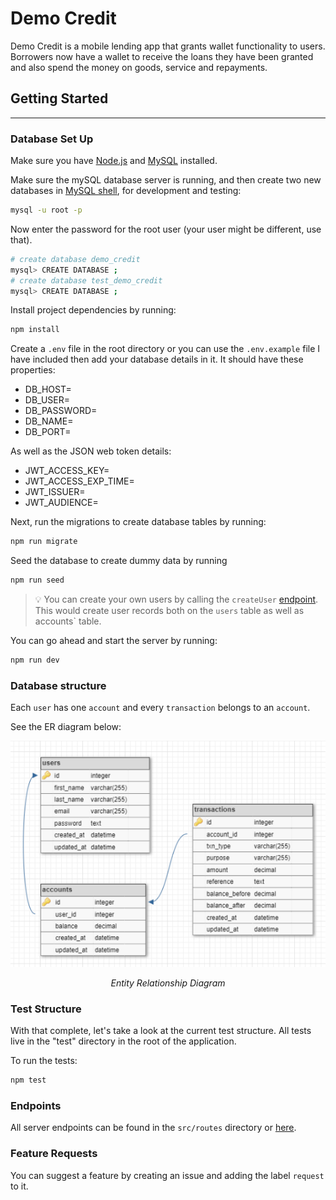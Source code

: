 # Demo Credit

Demo Credit is a mobile lending app that grants wallet functionality to users. Borrowers now have a wallet to receive the loans they have been granted and also spend the money on goods, service and repayments.

## Getting Started

---

### Database Set Up

Make sure you have [Node.js](https://nodejs.org/en/download) and [MySQL](https://dev.mysql.com/downloads/mysql/) installed.  

Make sure the mySQL database server is running, and then create two new databases in [MySQL shell](https://dev.mysql.com/doc/mysql-shell/8.0/en/mysql-shell-interactive-code-execution.html), for development and testing:

```sh
mysql -u root -p
```

Now enter the password for the root user (your user might be different, use that).

```sh
# create database demo_credit
mysql> CREATE DATABASE ;
# create database test_demo_credit
mysql> CREATE DATABASE ;
```

Install project dependencies by running:  

```sh
npm install
```

Create a `.env` file in the root directory or you can use the ``.env.example`` file I have included then add your database details in it. It should have these properties:

- DB_HOST=
- DB_USER=
- DB_PASSWORD=
- DB_NAME=
- DB_PORT=

As well as the JSON web token details:

- JWT_ACCESS_KEY=
- JWT_ACCESS_EXP_TIME=
- JWT_ISSUER=
- JWT_AUDIENCE=

Next, run the migrations to create database tables by running:

```sh
npm run migrate
```

Seed the database to create dummy data by running

```sh
npm run seed
```  

> 💡 You can create your own users by calling the `createUser` [endpoint](https://elements.getpostman.com/redirect?entityId=24564656-c350a319-b0a6-445c-b251-312dbda89ba0&entityType=collection). This would create user records both on the `users` table as well as accounts` table.

You can go ahead and start the server by running:

```sh
npm run dev
```

### Database structure

Each `user` has one `account` and every `transaction` belongs to an `account`.

See the ER diagram below:

<p align="center" style="margin: 0"><img src="./src/images/schema pic.png" /><p align="center"><i>Entity Relationship Diagram</i></p></p>

<!-- ![database ER diagram](/images/schema%20pic.png)  
_Entity Relationship Diagram_    -->

### Test Structure

With that complete, let's take a look at the current test structure. All tests live in the "test" directory in the root of the application.  

To run the tests:

```sh
npm test
```  

### Endpoints

All server endpoints can be found in the `src/routes` directory or [here](https://elements.getpostman.com/redirect?entityId=24564656-c350a319-b0a6-445c-b251-312dbda89ba0&entityType=collection).
  
### Feature Requests

You can suggest a feature by creating an issue and adding the label `request` to it.
